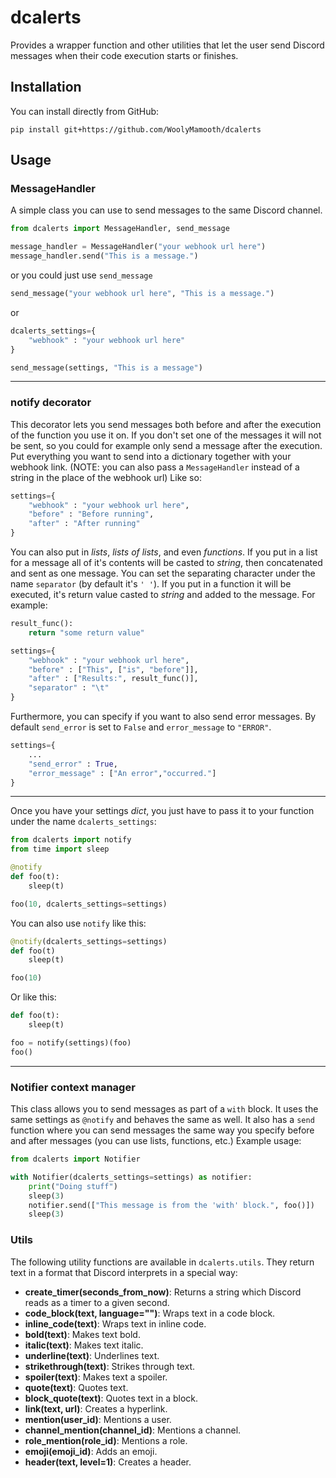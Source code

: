 # dcalerts

Provides a wrapper function and other utilities that let the user send Discord messages when their code execution starts or finishes.

## Installation

You can install directly from GitHub:
```
pip install git+https://github.com/WoolyMamooth/dcalerts
```
## Usage

### MessageHandler

A simple class you can use to send messages to the same Discord channel.
```python
from dcalerts import MessageHandler, send_message

message_handler = MessageHandler("your webhook url here")
message_handler.send("This is a message.")
```

or you could just use `send_message`

```python
send_message("your webhook url here", "This is a message.")
```
or
```python
dcalerts_settings={
    "webhook" : "your webhook url here"
}

send_message(settings, "This is a message")
```
---
### notify decorator

This decorator lets you send messages both before and after the execution of the function you use it on. If you don't set one of the messages it will not be sent, so you could for example only send a message after the execution.
Put everything you want to send into a dictionary together with your webhook link. (NOTE: you can also pass a `MessageHandler` instead of a string in the place of the webhook url) Like so:
```python
settings={
    "webhook" : "your webhook url here",
    "before" : "Before running",
    "after" : "After running"
}
```
You can also put in *lists*, *lists of lists*, and even *functions*. If you put in a list for a message all of it's contents will be casted to *string*, then concatenated and sent as one message. You can set the separating character under the name `separator` (by default it's `' '`). If you put in a function it will be executed, it's return value casted to *string* and added to the message. For example:
```python
result_func():
    return "some return value"

settings={
    "webhook" : "your webhook url here",
    "before" : ["This", ["is", "before"]],
    "after" : ["Results:", result_func()],
    "separator" : "\t"
}
```
Furthermore, you can specify if you want to also send error messages. By default `send_error` is set to `False` and `error_message` to `"ERROR"`.
```python
settings={
    ...
    "send_error" : True,
    "error_message" : ["An error","occurred."]
}
```
---
Once you have your settings *dict*, you just have to pass it to your function under the name `dcalerts_settings`:
```python
from dcalerts import notify
from time import sleep

@notify
def foo(t):
    sleep(t)

foo(10, dcalerts_settings=settings)
``` 
You can also use `notify` like this:
```python
@notify(dcalerts_settings=settings)
def foo(t)
    sleep(t)

foo(10)
```
Or like this:
```python
def foo(t):
    sleep(t)

foo = notify(settings)(foo)
foo()
```
---

### Notifier context manager
This class allows you to send messages as part of a `with` block. It uses the same settings as `@notify` and behaves the same as well. It also has a `send` function where you can send messages the same way you specify before and after messages (you can use lists, functions, etc.) Example usage:
```python
from dcalerts import Notifier

with Notifier(dcalerts_settings=settings) as notifier:
    print("Doing stuff")
    sleep(3)
    notifier.send(["This message is from the 'with' block.", foo()])
    sleep(3)
```

### Utils

The following utility functions are available in `dcalerts.utils`. They return text in a format that Discord interprets in a special way:

- **create_timer(seconds_from_now)**: Returns a string which Discord reads as a timer to a given second.
- **code_block(text, language="")**: Wraps text in a code block.
- **inline_code(text)**: Wraps text in inline code.
- **bold(text)**: Makes text bold.
- **italic(text)**: Makes text italic.
- **underline(text)**: Underlines text.
- **strikethrough(text)**: Strikes through text.
- **spoiler(text)**: Makes text a spoiler.
- **quote(text)**: Quotes text.
- **block_quote(text)**: Quotes text in a block.
- **link(text, url)**: Creates a hyperlink.
- **mention(user_id)**: Mentions a user.
- **channel_mention(channel_id)**: Mentions a channel.
- **role_mention(role_id)**: Mentions a role.
- **emoji(emoji_id)**: Adds an emoji.
- **header(text, level=1)**: Creates a header.